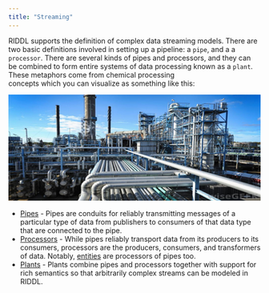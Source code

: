 ```yaml
---
title: "Streaming"
---
```


RIDDL supports the definition of complex data streaming models. 
There are two basic definitions involved in setting up a pipeline: 
a `pipe`, and a a `processor`. There are several kinds of pipes and 
processors, and they can be combined to form entire systems of data 
processing known as a `plant`. These metaphors come from chemical processing  
concepts which you can visualize as something like this:

![Visualization Of Pipeline](chemical-plant.jpg)

* [Pipes](pipe) - Pipes are conduits for reliably transmitting messages of a 
  particular type of data from publishers to consumers of that data type 
  that are connected to the pipe.
* [Processors](processor) - While pipes reliably transport data from its 
  producers to its consumers, processors are the producers, consumers, and 
  transformers of data. Notably, [entities](../context/entity) are 
  processors of pipes too.
* [Plants](plant) - Plants combine pipes and processors together with 
  support for rich semantics so that arbitrarily complex streams can be 
  modeled in RIDDL.

